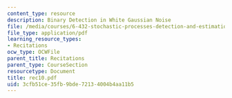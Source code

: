 ```yaml
---
content_type: resource
description: Binary Detection in White Gaussian Noise
file: /media/courses/6-432-stochastic-processes-detection-and-estimation-spring-2004/3cfb51ce35fb9bde72134004b4aa11b5_rec10.pdf
file_type: application/pdf
learning_resource_types:
- Recitations
ocw_type: OCWFile
parent_title: Recitations
parent_type: CourseSection
resourcetype: Document
title: rec10.pdf
uid: 3cfb51ce-35fb-9bde-7213-4004b4aa11b5
---
```

